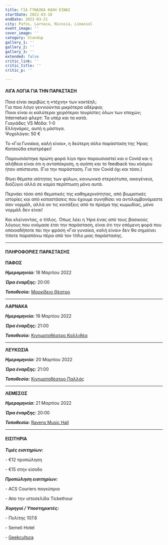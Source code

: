 ```yaml
---
title: ΓΙΑ ΓΥΝΑΙΚΑ ΚΑΛΗ ΕΙΝΑΙ
startDate: 2022-03-18
endDate: 2022-03-21
city: Pafos, Larnaca, Nicosia, Limassol
event_image: ''
cover_image: ''
category: Standup
gallery_1: ''
gallery_2: ''
gallery_3: ''
extended: false
critic_link: ''
critic_title: ''
critic_p: ''

---
```

#### ΛΙΓΑ ΛΟΓΙΑ ΓΙΑ ΤΗΝ ΠΑΡΑΣΤΑΣΗ

Ποια είναι ακριβώς η «τέχνη» των κοκτέηλ;  
Για ποιο λόγο γεννιούνται μικρότερα αδέρφια;  
Ποιοι είναι οι καλύτεροι χειρότεροι τουρίστες όλων των εποχών;  
Internetικό φλερτ: Τα υπέρ και τα κατά.  
Γιαγιάδες VS Μόδα: 1-0  
Ελληνάρες, αυτή η μάστιγα.  
Ψυχολόγοι: 50 €

To «Για Γυναίκα, καλή είναι», η δεύτερη σόλο παράσταση της Ήρας Κατσούδα επιστρέφει!

Παρουσιάστηκε πρώτη φορά λίγο πριν παρουσιαστεί και ο Covid και η αλήθεια είναι ότι η ανταπόκριση, η αγάπη και το feedback του κόσμου ήταν απίστευτα. (Για την παράσταση. Για τον Covid όχι και τόσο.)

Θίγει θέματα ισότητας των φύλων, κοινωνικά στερεότυπα, οικογένεια, διαζύγιο αλλά σε καμία περίπτωση μόνο αυτά.

Περνάει τόσο από θεματικές της καθημερινότητας, από βιωματικές ιστορίες και από καταστάσεις που έχουμε συνηθίσει να αντιλαμβανόμαστε σαν νορμάλ, αλλά αν τις κοιτάξεις από το πρίσμα της κωμωδίας, μόνο νορμάλ δεν είναι!

Και κλείνοντας, ο τίτλος. Όπως λέει η Ήρα ένας από τους βασικούς λόγους που ονόμασε έτσι την παράσταση, είναι ότι την επόμενη φορά που οποιοσδήποτε πει την φράση «Για γυναίκα, καλή είναι» δεν θα σημαίνει τίποτε παραπάνω πέρα από τον τίτλο μιας παράστασης.

***

#### ΠΛΗΡΟΦΟΡΙΕΣ ΠΑΡΑΣΤΑΣΗΣ

**ΠΑΦΟΣ**

**_Ημερομηνιία:_** 18 Μαρτίου 2022

**_Ώρα έναρξης:_** 20:00

**_Τοποθεσία:_** [Μαρκίδειο Θέατρο](https://www.google.com/maps/place/Markideio+Theatre/@34.7781598,32.4210447,17z/data=!3m1!4b1!4m5!3m4!1s0x14e706f5450bd66d:0x68a598c2c5136439!8m2!3d34.7781101!4d32.4232146 "Μαρκίδειο")

***

**ΛΑΡΝΑΚΑ**

**_Ημερομηνιία:_** 19 Μαρτίου 2022

**_Ώρα έναρξης:_** 21:00

**_Τοποθεσία:_** [Κινηματοθέατρο Καλλιθέα](https://www.google.com/maps/place/%CE%9A%CE%B9%CE%BD%CE%B7%CE%BC%CE%B1%CF%84%CE%BF%CE%B8%CE%AD%CE%B1%CF%84%CF%81%CE%BF+%CE%A3%CE%B9%CE%BD%CE%B5%CE%BC%CE%AC+%CE%9A%CE%B1%CE%BB%CE%BB%CE%B9%CE%B8%CE%AD%CE%B1/@34.9497118,33.5860391,17z/data=!3m1!4b1!4m5!3m4!1s0x14de27914806f40b:0xd0638548524b2a24!8m2!3d34.9497118!4d33.5882278 "Καλλιθέα")

***

**ΛΕΥΚΩΣΙΑ**

**_Ημερομηνιία:_** 20 Μαρτίου 2022

**_Ώρα έναρξης:_** 21:00

**_Τοποθεσία:_** [Κινηματοθέατρο Παλλάς](https://www.google.com/maps/place/Pallas+Theater/@35.1732295,33.3551574,17z/data=!3m1!4b1!4m5!3m4!1s0x14de17502ddb6def:0xf9034fe4278c3e69!8m2!3d35.1732295!4d33.3573461 "Παλλάς")

***

**ΛΕΜΕΣΟΣ**

**_Ημερομηνιία:_** 21 Μαρτίου 2022

**_Ώρα έναρξης:_** 20:00

**_Τοποθεσία:_** [Ravens Music Hall](https://www.google.com/maps/place/Ravens+Music+Hall/@34.6749096,33.0411508,17z/data=!3m1!4b1!4m5!3m4!1s0x14e733031361b6b7:0x4e9b0f40be781e08!8m2!3d34.6749096!4d33.0433395 " Ravens music hall")

***

#### ΕΙΣΙΤΗΡΙΑ

**_Τιμές εισιτηρίων:_**

\- €12 προπώληση

\- €15 στην είσοδο

**_Προπώληση εισιτηρίων:_**

\- ACS Couriers παγκύπρια

\- Απο την ιστοσελίδα Tickethour

**_Χορηγοί / Υποστηρικτές:_**

\- Πολίτης 107.6

\- Semeli Hotel

\- [Geekcultura](https://geekcultura.com/ "Geek cultura")